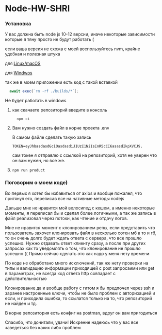 # Node-HW-SHRI 

### Установка

У вас должна быть node js 10-12 версии, иначе некоторые зависимости которые я тяну просто не будут работать (

если ваша версия не схожа с моей воспользуйтесь nvm, крайне удобная и полезная штука

для [Linux/macOS](https://github.com/nvm-sh/nvm)

для [Windwos](https://github.com/coreybutler/nvm-windows)

так же в моем приложении есть код с такой вставкой 

```js
  await exec(`rm -rf ./builds/*`);
```

Не будет работать в windows

1) как скачаетe репозиторий введите в консоль 

    ```
      npm ci
    ```
2) Вам нужно создать файл в корне проекта .env

    В самом файле сделать такую запись 

    ```
    TOKEN=eyJhbasdasdGciOasdasdiJIUzI1NiIsInR5cCI6asasdIkpXVCJ9.
    ``` 
    сам токен я отправлю с ссылкой на репозиторий, хотя не уверен что он вам нужен, но все же.

3)  ``` 
    npm run product
    ```

### Поговорим о моем коде)

Во первых я хотел бы избавиться от axios и вообще пожалел, что притянул его, переписав все на нативные методы nodejs

Дальше мне не нравится мой велосипед с кешем, а именно некоторые моменты, я переписал бы и сделал более логичными, а так же запись в файл реализовал через потоки, как чтение и отдачу логов.

Мне не нравится момент с клонированием репы, если представить что пользователь захочет клонировать файл в несколько сотен мб а то и гб, то он очень долго будет ждать ответа с сервера, что все прошло успешно. Нужно отдавать ответ клиенту сразу, а после при других запросах как то уведомлять о том, что клонирование не прошло успешно (( Прямо сейчас сделать это как надо у меня нету времени

По коде не обработано много исключений, так же нету проверки на типы и валидацию информации приходящей с post запросаими или get в параметрах, не всегда код ответа http совпадает с действительностью

Клонирование да и вообще работу с гитом я бы предпочел через ssh и заранее настроенные ключи, чтобы не было проблем с авторизацией и если, и приходила ошибка, то ссылатся только на то, что репозиторий не найден и тд. 

В корне репозитория есть конфиг на postman, вдруг он вам пригодиться

Спасибо, что дочитали, удачи! Искренне надеюсь что у вас все заведеться без каких либо проблем

